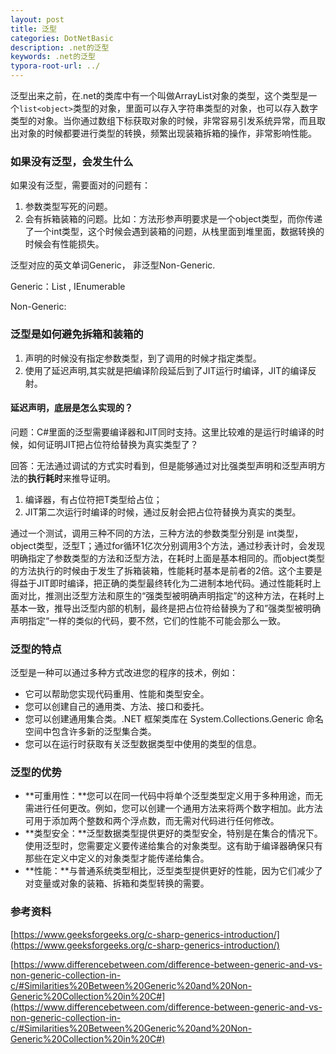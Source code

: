 ```yaml
---
layout: post
title: 泛型
categories: DotNetBasic
description: .net的泛型
keywords: .net的泛型
typora-root-url: ../
---
```

泛型出来之前，在.net的类库中有一个叫做ArrayList对象的类型，这个类型是一个`list<object>`类型的对象，里面可以存入字符串类型的对象，也可以存入数字类型的对象。当你通过数组下标获取对象的时候，非常容易引发系统异常，而且取出对象的时候都要进行类型的转换，频繁出现装箱拆箱的操作，非常影响性能。

### 如果没有泛型，会发生什么

如果没有泛型，需要面对的问题有：

1. 参数类型写死的问题。
2. 会有拆箱装箱的问题。比如：方法形参声明要求是一个object类型，而你传递了一个int类型，这个时候会遇到装箱的问题，从栈里面到堆里面，数据转换的时候会有性能损失。

泛型对应的英文单词Generic， 非泛型Non-Generic.

Generic：List<T>  , IEnumerable<T> 

Non-Generic:

### 泛型是如何避免拆箱和装箱的

1. 声明的时候没有指定参数类型，到了调用的时候才指定类型。
2. 使用了延迟声明,其实就是把编译阶段延后到了JIT运行时编译，JIT的编译反射。

#### 延迟声明，底层是怎么实现的？

问题：C#里面的泛型需要编译器和JIT同时支持。这里比较难的是运行时编译的时候，如何证明JIT把占位符给替换为真实类型了？

回答：无法通过调试的方式实时看到，但是能够通过对比强类型声明和泛型声明方法的**执行耗时**来推导证明。

1. 编译器，有占位符把T类型给占位；
2. JIT第二次运行时编译的时候，通过反射会把占位符替换为真实的类型。

通过一个测试，调用三种不同的方法，三种方法的参数类型分别是 int类型，object类型，泛型T；通过for循环1亿次分别调用3个方法，通过秒表计时，会发现明确指定了参数类型的方法和泛型方法，在耗时上面是基本相同的。而object类型的方法执行的时候由于发生了拆箱装箱，性能耗时基本是前者的2倍。这个主要是得益于JIT即时编译，把正确的类型最终转化为二进制本地代码。通过性能耗时上面对比，推测出泛型方法和原生的“强类型被明确声明指定”的这种方法，在耗时上基本一致，推导出泛型内部的机制，最终是把占位符给替换为了和”强类型被明确声明指定“一样的类似的代码，要不然，它们的性能不可能会那么一致。



### 泛型的特点

泛型是一种可以通过多种方式改进您的程序的技术，例如：

- 它可以帮助您实现代码重用、性能和类型安全。
- 您可以创建自己的通用类、方法、接口和委托。
- 您可以创建通用集合类。.NET 框架类库在 System.Collections.Generic 命名空间中包含许多新的泛型集合类。
- 您可以在运行时获取有关泛型数据类型中使用的类型的信息。



### 泛型的优势

- **可重用性：**您可以在同一代码中将单个泛型类型定义用于多种用途，而无需进行任何更改。例如，您可以创建一个通用方法来将两个数字相加。此方法可用于添加两个整数和两个浮点数，而无需对代码进行任何修改。
- **类型安全：**泛型数据类型提供更好的类型安全，特别是在集合的情况下。使用泛型时，您需要定义要传递给集合的对象类型。这有助于编译器确保只有那些在定义中定义的对象类型才能传递给集合。
- **性能：**与普通系统类型相比，泛型类型提供更好的性能，因为它们减少了对变量或对象的装箱、拆箱和类型转换的需要。



### 参考资料

[https://www.geeksforgeeks.org/c-sharp-generics-introduction/](https://www.geeksforgeeks.org/c-sharp-generics-introduction/)

[https://www.differencebetween.com/difference-between-generic-and-vs-non-generic-collection-in-c/#Similarities%20Between%20Generic%20and%20Non-Generic%20Collection%20in%20C#](https://www.differencebetween.com/difference-between-generic-and-vs-non-generic-collection-in-c/#Similarities%20Between%20Generic%20and%20Non-Generic%20Collection%20in%20C#)

